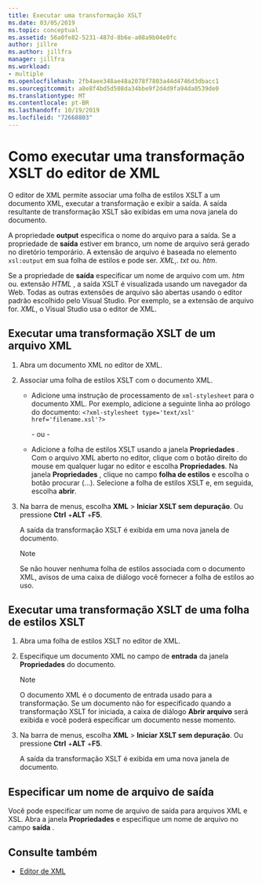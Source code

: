 ```yaml
---
title: Executar uma transformação XSLT
ms.date: 03/05/2019
ms.topic: conceptual
ms.assetid: 56a0fe82-5231-487d-8b6e-a08a9b04e0fc
author: jillre
ms.author: jillfra
manager: jillfra
ms.workload:
- multiple
ms.openlocfilehash: 2fb4aee348ae48a2078f7803a44d4746d3dbacc1
ms.sourcegitcommit: a8e8f4bd5d508da34bbe9f2d4d9fa94da0539de0
ms.translationtype: MT
ms.contentlocale: pt-BR
ms.lasthandoff: 10/19/2019
ms.locfileid: "72668803"
---
```

# <a name="how-to-execute-an-xslt-transformation-from-the-xml-editor"></a>Como executar uma transformação XSLT do editor de XML

O editor de XML permite associar uma folha de estilos XSLT a um documento XML, executar a transformação e exibir a saída. A saída resultante de transformação XSLT são exibidas em uma nova janela do documento.

A propriedade **output** especifica o nome do arquivo para a saída. Se a propriedade de **saída** estiver em branco, um nome de arquivo será gerado no diretório temporário. A extensão de arquivo é baseada no elemento `xsl:output` em sua folha de estilos e pode ser. *XML*,. *txt* ou. *htm*.

Se a propriedade de **saída** especificar um nome de arquivo com um. *htm* ou. extensão *HTML* , a saída XSLT é visualizada usando um navegador da Web. Todas as outras extensões de arquivo são abertas usando o editor padrão escolhido pelo Visual Studio. Por exemplo, se a extensão de arquivo for. *XML*, o Visual Studio usa o editor de XML.

## <a name="execute-an-xslt-transformation-from-an-xml-file"></a>Executar uma transformação XSLT de um arquivo XML

1. Abra um documento XML no editor de XML.

2. Associar uma folha de estilos XSLT com o documento XML.

    - Adicione uma instrução de processamento de `xml-stylesheet` para o documento XML. Por exemplo, adicione a seguinte linha ao prólogo do documento: `<?xml-stylesheet type='text/xsl' href='filename.xsl'?>`

       \- ou -

    - Adicione a folha de estilos XSLT usando a janela **Propriedades** . Com o arquivo XML aberto no editor, clique com o botão direito do mouse em qualquer lugar no editor e escolha **Propriedades**. Na janela **Propriedades** , clique no campo **folha de estilos** e escolha o botão procurar (...). Selecione a folha de estilos XSLT e, em seguida, escolha **abrir**.

3. Na barra de menus, escolha **XML**  > **Iniciar XSLT sem depuração**. Ou pressione **Ctrl** +**ALT** +**F5**.

   A saída da transformação XSLT é exibida em uma nova janela de documento.

   > [!NOTE]
   > Se não houver nenhuma folha de estilos associada com o documento XML, avisos de uma caixa de diálogo você fornecer a folha de estilos ao uso.

## <a name="execute-an-xslt-transformation-from-an-xslt-style-sheet"></a>Executar uma transformação XSLT de uma folha de estilos XSLT

1. Abra uma folha de estilos XSLT no editor de XML.

2. Especifique um documento XML no campo de **entrada** da janela **Propriedades** do documento.

   > [!NOTE]
   > O documento XML é o documento de entrada usado para a transformação. Se um documento não for especificado quando a transformação XSLT for iniciada, a caixa de diálogo **Abrir arquivo** será exibida e você poderá especificar um documento nesse momento.

3. Na barra de menus, escolha **XML**  > **Iniciar XSLT sem depuração**. Ou pressione **Ctrl** +**ALT** +**F5**.

   A saída da transformação XSLT é exibida em uma nova janela de documento.

## <a name="specify-an-output-file-name"></a>Especificar um nome de arquivo de saída

Você pode especificar um nome de arquivo de saída para arquivos XML e XSL. Abra a janela **Propriedades** e especifique um nome de arquivo no campo **saída** .

## <a name="see-also"></a>Consulte também

- [Editor de XML](../xml-tools/xml-editor.md)